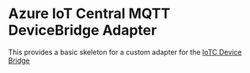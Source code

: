 # Azure IoT Central MQTT DeviceBridge Adapter

This provides a basic skeleton for a custom adapter for the [IoTC Device Bridge](https://github.com/iot-for-all/iotc-device-bridge) 